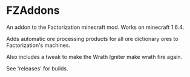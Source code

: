 FZAddons
========
An addon to the Factorization minecraft mod. Works on minecraft 1.6.4.

Adds automatic ore processing products for all ore dictionary ores to Factorization's machines.

Also includes a tweak to make the Wrath Igniter make wrath fire again.

See 'releases' for builds.
